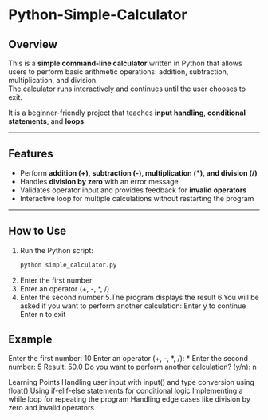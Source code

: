 # Python-Simple-Calculator

## Overview
This is a **simple command-line calculator** written in Python that allows users to perform basic arithmetic operations: addition, subtraction, multiplication, and division.  
The calculator runs interactively and continues until the user chooses to exit.  

It is a beginner-friendly project that teaches **input handling**, **conditional statements**, and **loops**.

---

## Features
- Perform **addition (+), subtraction (-), multiplication (*), and division (/)**  
- Handles **division by zero** with an error message  
- Validates operator input and provides feedback for **invalid operators**  
- Interactive loop for multiple calculations without restarting the program  

---

## How to Use
1. Run the Python script:  
   ```bash
   python simple_calculator.py

2. Enter the first number
3. Enter an operator (+, -, *, /)
4. Enter the second number
5.The program displays the result
6.You will be asked if you want to perform another calculation:
  Enter y to continue
  Enter n to exit

## Example
Enter the first number: 10
Enter an operator (+, -, *, /): *
Enter the second number: 5
Result: 50.0
Do you want to perform another calculation? (y/n): n

Learning Points
Handling user input with input() and type conversion using float()
Using if-elif-else statements for conditional logic
Implementing a while loop for repeating the program
Handling edge cases like division by zero and invalid operators
